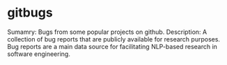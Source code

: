 # gitbugs
Sumamry: Bugs from some popular projects on github.
Description: A collection of bug reports that are publicly available for research purposes. Bug reports are a main data source for facilitating NLP-based research in software engineering.
